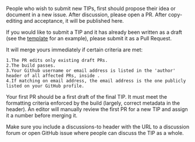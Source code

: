 People who wish to submit new TIPs, first should propose their idea or document in a new issue. After discussion, please open a PR. After copy-editing and acceptance, it will be published here.

If you would like to submit a TIP and it has already been written as a draft (see the [template](https://github.com/tronprotocol/tips/blob/master/template.md) for an example), please submit it as a Pull Request.

It will merge yours immediately if certain criteria are met:

```
1.The PR edits only existing draft PRs.
2.The build passes.
3.Your Github username or email address is listed in the 'author' header of all affected PRs, inside .
4.If matching on email address, the email address is the one publicly listed on your GitHub profile.
```

Your first PR should be a first draft of the final TIP. It must meet the formatting criteria enforced by the build (largely, correct metadata in the header). An editor will manually review the first PR for a new TIP and assign it a number before merging it. 

Make sure you include a discussions-to header with the URL to a discussion forum or open GitHub issue where people can discuss the TIP as a whole.
